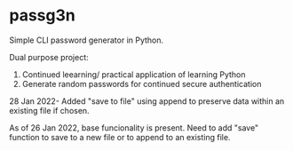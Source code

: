 # passg3n
Simple CLI password generator in Python.

Dual purpose project:
  1) Continued leearning/ practical application of learning Python
  2) Generate random passwords for continued secure authentication

28 Jan 2022- Added "save to file" using append to preserve data within an existing file if chosen.

As of 26 Jan 2022, base funcionality is present. Need to add "save" function to save to a new file or to append to an existing file. 
